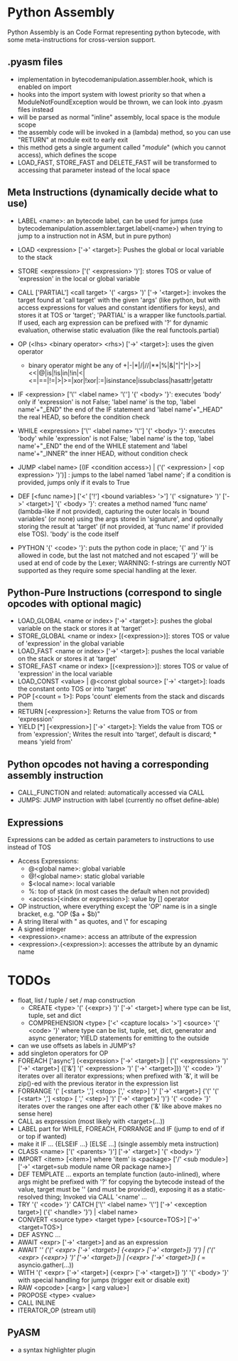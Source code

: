 
# Python Assembly

Python Assembly is an Code Format representing python bytecode, with some meta-instructions
for cross-version support.

## .pyasm files

- implementation in bytecodemanipulation.assembler.hook, which is enabled on import
- hooks into the import system with lowest priority so that when a ModuleNotFoundException would be thrown,
  we can look into .pyasm files instead
- will be parsed as normal "inline" assembly, local space is the module scope
- the assembly code will be invoked in a (lambda) method, so you can use "RETURN" at module exit to early exit
- this method gets a single argument called "$module$" (which you cannot access), which defines the scope
- LOAD_FAST, STORE_FAST and DELETE_FAST will be transformed to accessing that parameter instead of the local space

## Meta Instructions (dynamically decide what to use)

* LABEL \<name>: an bytecode label, can be used for jumps (use bytecodemanipulation.assembler.target.label(\<name>) when trying to jump to a instruction not in ASM, but in pure python)

* LOAD \<expression> \['->' \<target>]: Pushes the global or local variable to the stack
* STORE \<expression> \['(' \<expression> ')']: stores TOS or value of 'expression' in the local or global variable
* CALL \['PARTIAL'] \<call target> '(' \<args> ')' \['-> '\<target>]: invokes the target found at 'call target' with the given 'args'
  (like python, but with access expressions for values and constant identifiers for keys), and stores it at TOS or 'target';
  'PARTIAL' is a wrapper like functools.partial. If used, each arg expression can be prefixed with '?' for dynamic evaluation, otherwise static evaluation (like the real functools.partial)
* OP (\<lhs> \<binary operator> \<rhs>) \['->' \<target>]: uses the given operator
  * binary operator might be any of +|-|*|/|//|**|%|&|"|"|^|>>|<<|@|is|!is|in|!in|<|<=|==|!=|>|>=|xor|!xor|:=|isinstance|issubclass|hasattr|getattr
* IF \<expression> \['\\'' \<label name> '\\''] '{' \<body> '}': executes 'body' only if 'expression' is not False; 'label name' is the top, 'label name'+"_END" the end of the IF statement and 'label name'+"_HEAD" the real HEAD, so before the condition check
* WHILE \<expression> \['\\'' \<label name> '\\''] '{' \<body> '}': executes 'body' while 'expression' is not False; 'label name' is the top, 'label name'+"_END" the end of the WHILE statement and 'label name'+"_INNER" the inner HEAD, without condition check
* JUMP \<label name> \[(IF \<condition access>) | ('(' \<expression> | \<op expression> ')')] : jumps to the label named 'label name'; if a condition is provided, jumps only if it evals to True
* DEF \[\<func name>] \['<' \['!'] \<bound variables\> '>'] '(' \<signature> ')' \['->' \<target>] '{' \<body> '}': creates a method named 'func name' (lambda-like if not provided), capturing the outer locals in 'bound variables' (or none)
  using the args stored in 'signature', and optionally storing the result at 'target' (if not provided, at 'func name' if provided else TOS). 'body' is the code itself
* PYTHON '{' \<code> '}': puts the python code in place; '{' and '}' is allowed in code, but the last not matched and not escaped '}' will be used at end of code by the Lexer; WARNING: f-strings are currently NOT supported as they require
  some special handling at the lexer.

## Python-Pure Instructions (correspond to single opcodes with optional magic)

* LOAD_GLOBAL \<name or index> \['->' \<target>]: pushes the global variable on the stack or stores it at 'target'
* STORE_GLOBAL \<name or index> \[(\<expression>)]: stores TOS or value of 'expression' in the global variable
* LOAD_FAST \<name or index> \['->' \<target>]: pushes the local variable on the stack or stores it at 'target'
* STORE_FAST \<name or index> \[(\<expression>)]: stores TOS or value of 'expression' in the local variable
* LOAD_CONST \<value> | @\<const global source> \['->' \<target>]: loads the constant onto TOS or into 'target'
* POP \[\<count = 1>]: Pops 'count' elements from the stack and discards them
* RETURN \[\<expression>]: Returns the value from TOS or from 'expression'
* YIELD \[*] \[\<expression>] \['->' \<target>]: Yields the value from TOS or from 'expression'; Writes the result into 'target', default is discard; * means 'yield from'

## Python opcodes not having a corresponding assembly instruction

* CALL_FUNCTION and related: automatically accessed via CALL
* JUMPS: JUMP instruction with label (currently no offset define-able)

## Expressions

Expressions can be added as certain parameters to instructions to use instead of TOS

- Access Expressions:
  - @\<global name>: global variable
  - @!\<global name>: static global variable
  - $\<local name>: local variable
  - %: top of stack (in most cases the default when not provided)
  - \<access>\[\<index or expression>]: value by \[] operator
- OP instruction, where everything except the 'OP' name is in a single bracket, e.g. "OP ($a + $b)"
- A string literal with " as quotes, and \\" for escaping
- A signed integer
- \<expression>.\<name>: access an attribute of the expression
- \<expression>.(\<expression>): accesses the attribute by an dynamic name


# TODOs
- float, list / tuple / set / map construction
  - CREATE \<type> '(' {\<expr>} ')' \['->' \<target>] where type can be list, tuple, set and dict
  - COMPREHENSION \<type> \['\<' \<capture locals> '>'] \<source> '{' \<code> '}' where type can be list, tuple, set, dict, generator and async generator; YIELD statements for emitting to the outside
- can we use offsets as labels in JUMP's?
- add singleton operators for OP
- FOREACH ['async'] (\<expression> \['->' \<target>]) | ('(' \<expression> ')' \['->' \<target>] {\['&'] '(' \<expression> ')' \['->' \<target>]}) '{' \<code> '}' iterates over all iterator expressions; when prefixed with '&', it will be zip()-ed with the previous iterator in the expression list
- FORRANGE '(' \[\<start> ','] \<stop> \[',' \<step>] ')' \['->' \<target>] {'(' '(' \[\<start> ','] \<stop> \[ ',' \<step>] ')' \['->' \<target>] ')'} '{' \<code> '}' iterates over the ranges one after each other ('&' like above makes no sense here)
- CALL as expression (most likely with \<target>(...))
- LABEL part for WHILE, FOREACH, FORRANGE and IF (jump to end of if or top if wanted)
- make it IF ... {ELSEIF ...} \[ELSE ...] (single assembly meta instruction)
- CLASS \<name> \['(' \<parents> ')'] \['->' \<target>] '{' \<body> '}'
- IMPORT \<item> \[\<item>] where 'item' is \<package> \['/' \<sub module>] \['->' \<target=sub module name OR package name>]
- DEF TEMPLATE ... exports an template function (auto-inlined), where args might be prefixed with '?' for copying the bytecode instead of the value,
  target must be '<name>' (and must be provided), exposing it as a static-resolved thing; Invoked via CALL '<name' ...
- TRY '{' \<code> '}' CATCH \['\\'' \<label name> '\\''] \['->' \<exception target>] ('{' \<handle> '}') | \<label name>
- CONVERT \<source type> \<target type> \[\<source=TOS>] \['->' \<target=TOS>]
- DEF ASYNC ...
- AWAIT \<expr> \['->' \<target>] and as an expression
- AWAIT '*' ('(' \<expr> \['->' \<target>] {\<expr> \['->' \<target>]} ')') | ('(' \<expr> {\<expr>} ')' \['->' \<target>]) | (\<expr> \['->' \<target>]) (* = asyncio.gather(...))
- WITH '(' \<expr> \['->' \<target>] {\<expr> \['->' \<target>]} ')' '{' \<body> '}' with special handling for jumps (trigger exit or disable exit)
- RAW \<opcode> \[\<arg> | \<arg value>]
- PROPOSE \<type> \<value>
- CALL INLINE
- ITERATOR_OP (stream util)

## PyASM

- a syntax highlighter plugin
